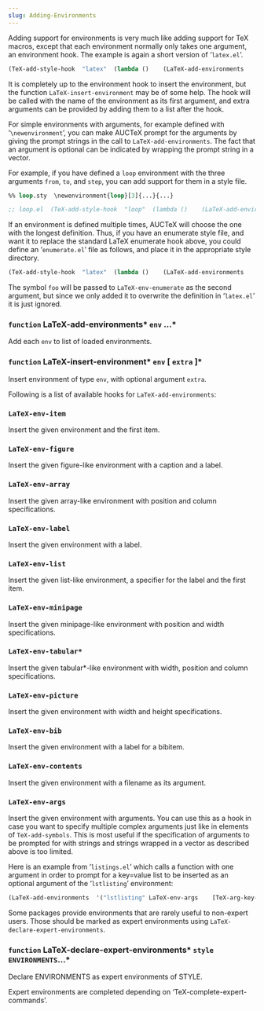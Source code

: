 ```yaml
---
slug: Adding-Environments
---
```


Adding support for environments is very much like adding support for TeX macros, except that each environment normally only takes one argument, an environment hook. The example is again a short version of ‘`latex.el`’.

```lisp
(TeX-add-style-hook  "latex"  (lambda ()    (LaTeX-add-environments     '("document" LaTeX-env-document)     '("enumerate" LaTeX-env-item)     '("itemize" LaTeX-env-item)     '("list" LaTeX-env-list)))) 
```

It is completely up to the environment hook to insert the environment, but the function `LaTeX-insert-environment` may be of some help. The hook will be called with the name of the environment as its first argument, and extra arguments can be provided by adding them to a list after the hook.

For simple environments with arguments, for example defined with ‘`\newenvironment`’, you can make AUCTeX prompt for the arguments by giving the prompt strings in the call to `LaTeX-add-environments`. The fact that an argument is optional can be indicated by wrapping the prompt string in a vector.

For example, if you have defined a `loop` environment with the three arguments `from`, `to`, and `step`, you can add support for them in a style file.

```lisp
%% loop.sty  \newenvironment{loop}[3]{...}{...} 
```

```lisp
;; loop.el  (TeX-add-style-hook  "loop"  (lambda ()    (LaTeX-add-environments     '("loop" "From" "To" "Step")))) 
```

If an environment is defined multiple times, AUCTeX will choose the one with the longest definition. Thus, if you have an enumerate style file, and want it to replace the standard LaTeX enumerate hook above, you could define an ‘`enumerate.el`’ file as follows, and place it in the appropriate style directory.

```lisp
(TeX-add-style-hook  "latex"  (lambda ()    (LaTeX-add-environments     '("enumerate" LaTeX-env-enumerate foo))))  (defun LaTeX-env-enumerate (environment &optional ignore) ...) 
```

The symbol `foo` will be passed to `LaTeX-env-enumerate` as the second argument, but since we only added it to overwrite the definition in ‘`latex.el`’ it is just ignored.

### <span className="tag function">`function`</span> **LaTeX-add-environments*** `env` …*

Add each `env` to list of loaded environments.

### <span className="tag function">`function`</span> **LaTeX-insert-environment*** `env` \[ `extra` ]*

Insert environment of type `env`, with optional argument `extra`.

Following is a list of available hooks for `LaTeX-add-environments`:

### `LaTeX-env-item`

Insert the given environment and the first item.

### `LaTeX-env-figure`

Insert the given figure-like environment with a caption and a label.

### `LaTeX-env-array`

Insert the given array-like environment with position and column specifications.

### `LaTeX-env-label`

Insert the given environment with a label.

### `LaTeX-env-list`

Insert the given list-like environment, a specifier for the label and the first item.

### `LaTeX-env-minipage`

Insert the given minipage-like environment with position and width specifications.

### `LaTeX-env-tabular*`

Insert the given tabular\*-like environment with width, position and column specifications.

### `LaTeX-env-picture`

Insert the given environment with width and height specifications.

### `LaTeX-env-bib`

Insert the given environment with a label for a bibitem.

### `LaTeX-env-contents`

Insert the given environment with a filename as its argument.

### `LaTeX-env-args`

Insert the given environment with arguments. You can use this as a hook in case you want to specify multiple complex arguments just like in elements of `TeX-add-symbols`. This is most useful if the specification of arguments to be prompted for with strings and strings wrapped in a vector as described above is too limited.

Here is an example from ‘`listings.el`’ which calls a function with one argument in order to prompt for a key=value list to be inserted as an optional argument of the ‘`lstlisting`’ environment:

```lisp
(LaTeX-add-environments  '("lstlisting" LaTeX-env-args    [TeX-arg-key-val LaTeX-listings-key-val-options])) 
```

Some packages provide environments that are rarely useful to non-expert users. Those should be marked as expert environments using `LaTeX-declare-expert-environments`.

### <span className="tag function">`function`</span> **LaTeX-declare-expert-environments*** `style` `ENVIRONMENTS`...*

Declare ENVIRONMENTS as expert environments of STYLE.

Expert environments are completed depending on ‘TeX-complete-expert-commands’.
